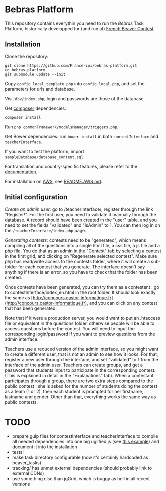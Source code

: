 # Bebras Platform

This repository contains everythin you need to run the *Bebras* Task Platform, historically developped for (and run at) [French Beaver Contest](http://castor-informatique.fr/).

## Installation

Clone the repository:

    git clone https://github.com/France-ioi/bebras-platform.git
    cd bebras-platform
    git submodule update --init

Copy `config_local_template.php` into `config_local.php`, and set the parameters for urls and database.

Visit `dbv/index.php`, login and passwords are those of the database.

Get [composer](https://getcomposer.org/) dependencies:

    composer install

Run `php commonFramework/modelsManager/triggers.php`.

Get Bower dependencies: run `bower install` in both `contestInterface` and `teacherInterface`.

If you want to test the platform, import `sampleDatabase/database_content.sql`.

For translation and country-specific features, please refer to the [documentation](teacherInterface/i18n/README.md).

For installation on [AWS](https://aws.amazon.com/), see [README.AWS.md](README.AWS.md).

## Initial configuration

*Create an admin user:* go to /teacherInterface/, register
through the link "Register!". For the first user, you need to
validate it manually through the database. A record should have been
created in the "user" table, and you need to set the fields
"validated" and "isAdmin" to 1. You can then log in on the
`/teacherInterface/index.php` page.

*Generating contests:* contests need to be "generated", which means compiling all of the
questions into a single html file, a css file, a js file and a php
file. You do that as an admin in the "Contest" tab by selecting a
contest in the first grid, and clicking on "Regenerate selected contest".
Make sure php has read/write access to the contests
folder, where it will create a sub-folder for each contest that you
generate. The interface doesn't say anything if there is an error, so
you have to check that the folder has been created.

Once contests have been generated, you can try them as a contestant :
go to contestInterface/index_en.html in the root folder. It should look exactly the same
as [http://concours.castor-informatique.fr](http://concours.castor-informatique.fr), and you can click on any
contest that has been generated.

Note that if it were a production server, you would want to put an
.htaccess file or equivalent in the questions folder, otherwise people
will be able to access questions before the contest. You will need to
input the corresponding login/password if you want to preview
questions from the admin interface.

Teachers use a reduced version of the admin interface, so you might
want to create a different user, that is not an admin to see how it
looks. For that, register a new user through the interface, and set
"validated" to 1 from the interface of the admin user. Teachers can
create groups, and get a password that students input to participate
in the corresponding contest. (This is explained in detail in the
"Explanations" tab). When a contestant participates through a group,
there are two extra steps compared to the public contest : she is
asked for the number of students doing the contest as a team (1 or 2),
then each student is prompted for her firstname, lastname and gender.
Other than that, everything works the same way as public contests.

# TODO

- prepare gulp files for contestInterface and teacherInterface to compile all needed dependencies into one big uglified js (see [this example](https://github.com/France-ioi/fioi-editor/blob/master/gulpfile.js)) and document it into the installation
- tests!
- make task directory configurable (now it's certainly hardcoded as beaver_tasks)
- tracking/ has unmet external dependencies (should probably link to external CDNs)
- use something else than jqGrid, which is buggy as hell in all recent versions
